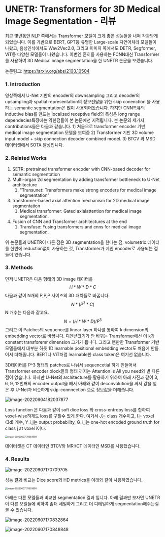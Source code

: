 # UNETR: Transformers for 3D Medical Image Segmentation - 리뷰

최근 몇년동안 NLP 쪽에서는 Transformer 모델이 크게 좋은 성능들을 내며 각광받게 되었습니다. 이를 기반으로 BERT, GPT등 유명한 Large-scale 자연어처리 모델들이 나왔고, 음성인식에서도 Wav2Vec2.0, 그리고 이미지 쪽에서도 DETR, Segformer, ViT등 다양한 모델들이 나왔습니다. 이번엔 흔히들 사용하는 FCNN대신 Transformer를 사용하여 3D Medical image segmentation을 한 UNETR 논문을 보겠습니다.

논문링크: https://arxiv.org/abs/2103.10504

### 1. Introduction

영상쪽에서 U-Net 기반의 encoder의 downsampling 그리고 decoder의 upsampling과 spatial representation의 정보전달을 위한 skip conenction 을 사용하는 semantic segmentation은 많이 사용되어왔습니다. 하지만 CNN특유의 inductive bias를 만드는 localized receptive field의 특성은 long range dependecies특징에는 약한점들이 본 논문에선 지적됩니다. 본 논문의 세가지 contributions들은 다음과 같습니다. 1) 처음으로 transformer encoder 기반 medical image segmentation 모델을 보여줌 2) Transformer 기반 3D volume input model + skip connection decoder combined model. 3) BTCV 와 MSD 데이터셋에서 SOTA 달성입니다. 

### 2. Related Works

1. SETR: pretrained transformer encoder with CNN-based decoder for semantic segmentation
2. Multi-organ 2d segmentation by adding transformer bottleneck to U-Net architecture
   1. "Transunet: Transformers make strong encoders for medical image segmentation"
3. transformer-based axial attention mechanism for 2D medical image segmentation
   1. Medical transformer: Gated axialattention for medical image segmentation.
4. Fusion of CNN and Transformer architectures at the end
   1. Transfuse: Fusing transformers and cnns for medical image segmentation.

위 논문들과 UNETR이 다른 점은 3D segmentation을 한다는 점, volumetric 데이터를 한번에 reduction없이 사용하는 것, Transformer가 메인 encoder로 사용되는 점들이 있습니다.

### 3. Methods

먼저 UNETR은 다음 형태의 3D image 데이터를 
$$
H * W * D * C
$$
다음과 같이 N개의 P,P,P 사이즈의 3D 패치들로 바꿉니다.
$$
N * (P^3 * C)
$$
N 개수는 다음과 같고요.
$$
N = (H * W * D) / P^3
$$
그리고 이 Patches의 sequence를 linear layer 하나를 통하여 k dimension의 embedding vector로 바꿉니다. 디멘션크기가 안 바뀌는 Transformer에선 이 k가 constant transforemr dimension 크기가 됩니다. 그리고 왠만한 Transformer 기반 모델들에서 대부분 하듯 1D learnable positional embedding vector도 처음에 만들어서 더해줍니다. BERT나 ViT처럼 learnable한 class token은 여기선 없습니다.

3D데이터를 P^3 형태의 patches로 나눠서 sequencetial 하게 만들어서 Transformer encoder block들의 형태 까지는 Attention is All you need와 별 다른점이 없습니다. 하지만 U-Net의 architecture를 활용하기 위하여 아래 사진과 같이 3, 6, 9, 12번째의 encoder output을 빼서 아래와 같이 deconvolution을 써서 값을 얻은 후 U-Net과 비슷하게 skip-connnection 으로 정보값을 더해줍니다.



![image-20220604182037877](C:\Users\kwanl\AppData\Roaming\Typora\typora-user-images\image-20220604182037877.png)

Loss function 은 다음과 같이 soft dice loss 와 cross-entropy loss를 합하여 voxel-wise하게도 loss를 구할수 있게 한다. 여기서 J는 class 개수이고, I는 voxel (3d) 개수, Y_i,j는 output probability, G_i,j는 one-hot encoded ground truth for class j at voxel i이다.

<img src="C:\Users\kwanl\AppData\Roaming\Typora\typora-user-images\image-20220607170549998.png" alt="image-20220607170549998" style="zoom:50%;" />

데이터셋은 CT 데이터인 BTCV와 MRI/CT 데이터인 MSD를 사용했습니다.



### 4. Results

![image-20220607170709705](C:\Users\kwanl\AppData\Roaming\Typora\typora-user-images\image-20220607170709705.png)

성능 결과 비교는 Dice score와 HD metrics을 아래와 같이 사용하였습니다.

<img src="C:\Users\kwanl\AppData\Roaming\Typora\typora-user-images\image-20220607170803690.png" alt="image-20220607170803690" style="zoom:50%;" />

아래는 다른 모델들과 비교한 segmentation 결과 입니다. 아래 결과만 보자면 UNETR이 다른 모델들에 비하여 좀더 세밀하게 그리고 더 디테일하게 segmentation해주는걸 볼 수 있습니다.

![image-20220607170832864](C:\Users\kwanl\AppData\Roaming\Typora\typora-user-images\image-20220607170832864.png)

![image-20220607170848848](C:\Users\kwanl\AppData\Roaming\Typora\typora-user-images\image-20220607170848848.png)
